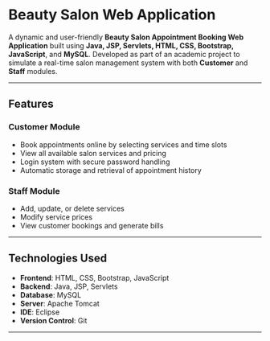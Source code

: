 # Beauty Salon Web Application 

A dynamic and user-friendly **Beauty Salon Appointment Booking Web Application** built using **Java, JSP, Servlets, HTML, CSS, Bootstrap, JavaScript**, and **MySQL**. Developed as part of an academic project to simulate a real-time salon management system with both **Customer** and **Staff** modules.

---

##  Features

###  Customer Module
- Book appointments online by selecting services and time slots
- View all available salon services and pricing
- Login system with secure password handling
- Automatic storage and retrieval of appointment history

###  Staff Module
- Add, update, or delete services
- Modify service prices
- View customer bookings and generate bills

---

##  Technologies Used
- **Frontend**: HTML, CSS, Bootstrap, JavaScript
- **Backend**: Java, JSP, Servlets
- **Database**: MySQL
- **Server**: Apache Tomcat
- **IDE**: Eclipse
- **Version Control**: Git

---
